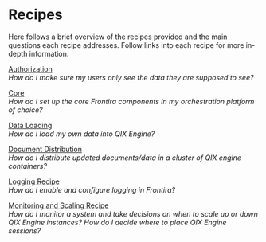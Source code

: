 # Recipes

Here follows a brief overview of the recipes provided and the main questions each recipe addresses. Follow links into each recipe for more in-depth information.

[Authorization](./authorization.md)  
_How do I make sure my users only see the data they are supposed to see?_

[Core](./core/)  
_How do I set up the core Frontira components in my orchestration platform of choice?_

[Data Loading](./data-loading/)  
_How do I load my own data into QIX Engine?_

[Document Distribution](./document-distribution/)  
_How do I distribute updated documents/data in a cluster of QIX engine containers?_

[Logging Recipe](./logging/)  
_How do I enable and configure logging in Frontira?_

[Monitoring and Scaling Recipe](./monitoring-and-scaling/)  
_How do I monitor a system and take decisions on when to scale up or down QIX Engine instances?_
_How do I decide where to place QIX Engine sessions?_
